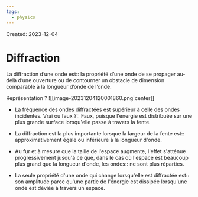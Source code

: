```yaml
---
tags:
  - physics
---
```

Created: 2023-12-04

# Diffraction
La diffraction d’une onde est:: la propriété d’une onde de se propager au-delà d’une ouverture ou de contourner un obstacle de dimension comparable à la longueur d’onde de l’onde.
<!--SR:!2024-03-22,35,150-->

Représentation
?
![[image-20231204120001860.png|center]]
<!--SR:!2024-04-01,66,230-->


- La fréquence des ondes diffractées est supérieur à celle des ondes incidentes. Vrai ou faux ?:: Faux, puisque l'énergie est distribuée sur une plus grande surface lorsqu'elle passe à travers la fente.
<!--SR:!2024-05-05,86,235-->
- La diffraction est la plus importante lorsque la largeur de la fente est:: approximativement égale ou inférieure à la longueur d'onde.
<!--SR:!2024-03-10,50,215-->
- Au fur et à mesure que la taille de l'espace augmente, l'effet s'atténue progressivement jusqu'à ce que, dans le cas où l'espace est beaucoup plus grand que la longueur d'onde, les ondes:: ne sont plus réparties.
<!--SR:!2024-03-17,33,155-->
- La seule propriété d'une onde qui change lorsqu'elle est diffractée est:: son amplitude parce qu'une partie de l'énergie est dissipée lorsqu'une onde est déviée à travers un espace.
<!--SR:!2024-04-09,70,235-->


